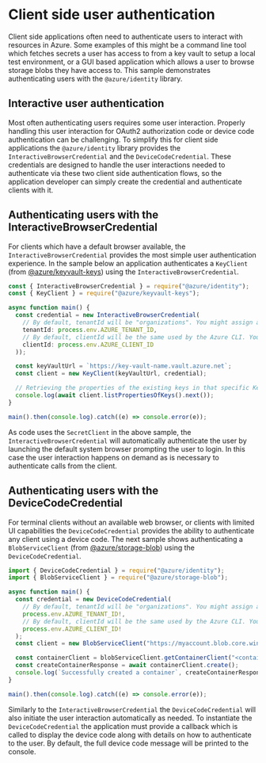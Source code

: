 # Client side user authentication

Client side applications often need to authenticate users to interact with resources in Azure. Some examples of this might be a command line tool which fetches secrets a user has access to from a key vault to setup a local test environment, or a GUI based application which allows a user to browse storage blobs they have access to. This sample demonstrates authenticating users with the `@azure/identity` library.

## Interactive user authentication

Most often authenticating users requires some user interaction. Properly handling this user interaction for OAuth2 authorization code or device code authentication can be challenging. To simplify this for client side applications the `@azure/identity` library provides the `InteractiveBrowserCredential` and the `DeviceCodeCredential`. These credentials are designed to handle the user interactions needed to authenticate via these two client side authentication flows, so the application developer can simply create the credential and authenticate clients with it.

## Authenticating users with the InteractiveBrowserCredential

For clients which have a default browser available, the `InteractiveBrowserCredential` provides the most simple user authentication experience. In the sample below an application authenticates a `KeyClient` (from [@azure/keyvault-keys](https://www.npmjs.com/package/@azure/keyvault-keys)) using the `InteractiveBrowserCredential`.

```ts
const { InteractiveBrowserCredential } = require("@azure/identity");
const { KeyClient } = require("@azure/keyvault-keys");

async function main() {
  const credential = new InteractiveBrowserCredential(
    // By default, tenantId will be "organizations". You might assign a specific tenant this way.
    tenantId: process.env.AZURE_TENANT_ID,
    // By default, clientId will be the same used by the Azure CLI. You might assign a specific client ID this way.
    clientId: process.env.AZURE_CLIENT_ID  
  ));

  const keyVaultUrl = `https://key-vault-name.vault.azure.net`;
  const client = new KeyClient(keyVaultUrl, credential);

  // Retrieving the properties of the existing keys in that specific Key Vault.
  console.log(await client.listPropertiesOfKeys().next());
}

main().then(console.log).catch((e) => console.error(e));
```

As code uses the `SecretClient` in the above sample, the `InteractiveBrowserCredential` will automatically authenticate the user by launching the default system browser prompting the user to login. In this case the user interaction happens on demand as is necessary to authenticate calls from the client.

## Authenticating users with the DeviceCodeCredential

For terminal clients without an available web browser, or clients with limited UI capabilities the `DeviceCodeCredential` provides the ability to authenticate any client using a device code. The next sample shows authenticating a `BlobServiceClient` (from [@azure/storage-blob](https://www.npmjs.com/package/@azure/storage-blob)) using the `DeviceCodeCredential`.

```ts
import { DeviceCodeCredential } = require("@azure/identity");
import { BlobServiceClient } = require("@azure/storage-blob");

async function main() {
  const credential = new DeviceCodeCredential(
    // By default, tenantId will be "organizations". You might assign a specific tenant this way.
    process.env.AZURE_TENANT_ID!,
    // By default, clientId will be the same used by the Azure CLI. You might assign a specific client ID this way.
    process.env.AZURE_CLIENT_ID!
  );
  const client = new BlobServiceClient("https://myaccount.blob.core.windows.net/mycontainer/myblob", credential);

  const containerClient = blobServiceClient.getContainerClient("<container-name>");
  const createContainerResponse = await containerClient.create();
  console.log(`Successfully created a container`, createContainerResponse.requestId);
}

main().then(console.log).catch((e) => console.error(e));
```

Similarly to the `InteractiveBrowserCredential` the `DeviceCodeCredential` will also initiate the user interaction automatically as needed. To instantiate the `DeviceCodeCredential` the application must provide a callback which is called to display the device code along with details on how to authenticate to the user. By default, the full device code message will be printed to the console.
